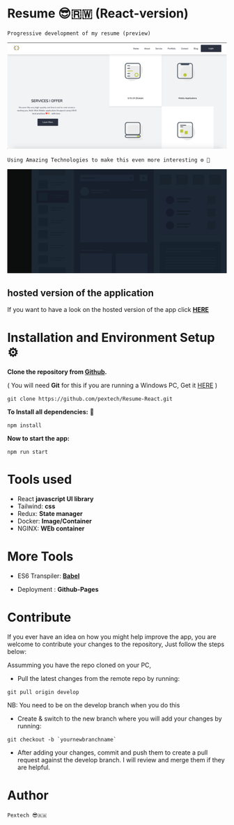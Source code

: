 # Resume 😎🇷🇼 (React-version)

```
Progressive development of my resume (preview)
```

![Design preview for the web app](./UI.png)

```
Using Amazing Technologies to make this even more interesting ⚙︎ 🔧
```

![Design preview for the web app](./src/images/background.svg)

<!-- ## How to get access to the Docker Container/Image

- Go on [Dockerhub](https://hub.docker.com/) website, if you don't have an account, you will be asked to create one

- The image is accessible via this link **[fronted-Image](https://hub.docker.com/layers/138860314/pextech/dutygenfront/frontend/images/sha256-dbaa46cc1fd2355645d2aa474457a61a339441964521a9fd8bb2f381177318d5?context=explore)**

- To run the image locally run the following command to pull the image  `docker push pextech/dutygenfront:frontend`

- to start the image run `docker run -it -p 8080:80 --name frontend pextech/dutygenfront:frontend` -->
## hosted version of the application

If you want to have a look on the hosted version of the app click **[HERE](https://pextech.github.io/Resume-React/)**


# Installation and Environment Setup ⚙︎ 

**Clone the repository from [Github](https://github.com/pextech/Resume-React.git).**

( You will need **Git** for this if you are running a Windows PC, Get it [HERE](https://git-scm.com/) )

```
git clone https://github.com/pextech/Resume-React.git
```

**To Install all dependencies:** 🔧

```
npm install
```


**Now to start the app:**

```
npm run start
```


# Tools used

- React **javascript UI library**
- Tailwind: **css**
- Redux: **State manager**
- Docker: **Image/Container**
- NGINX: **WEb container**

# More Tools

- ES6 Transpiler: **[Babel](babeljs.io)**
<!-- - Deployment: **[Heroku](https://www.heroku.com)** and **[Netlify](https://www.netlify.com/)** -->

- Deployment : **Github-Pages**
<!-- - link to the app: **[link](https://pextech.github.io/Front-end-dutygenerator/)** -->

# Contribute

If you ever have an idea on how you might help improve the app, you are welcome to contribute your changes to the repository, Just follow the steps below:

Assumming you have the repo cloned on your PC,

- Pull the latest changes from the remote repo by running:

```
git pull origin develop
```

NB: You need to be on the develop branch when you do this

- Create & switch to the new branch where you will add your changes by running:

```
git checkout -b `yournewbranchname`
```

- After adding your changes, commit and push them to create a pull request against the develop branch. I will review and merge them if they are helpful.


# Author 

` Pextech 😎🇷🇼 `

